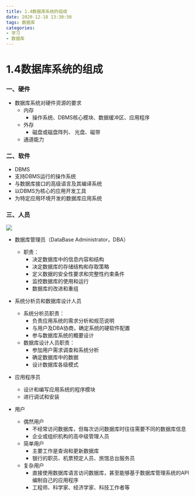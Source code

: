 ```yaml
---
title: 1.4数据库系统的组成
date: 2020-12-18 13:30:50
tags: 数据库
categories:
- 学习
- 数据库
---
```

# 1.4数据库系统的组成

### 一、硬件
* 数据库系统对硬件资源的要求
   * 内存
      * 操作系统、DBMS核心模块、数据缓冲区、应用程序
   * 外存
      * 磁盘或磁盘阵列、 光盘、磁带
   * 通道能力

### 二、软件

* DBMS
* 支持DBMS运行的操作系统
* 与数据库接口的高级语言及其编译系统
* 以DBMS为核心的应用开发工具
* 为特定应用环境开发的数据库应用系统

### 三、人员


   ![](各种人的数据视图.png)

* 数据库管理员（DataBase Administrator，DBA）

   * 职责：
      * 决定数据库中的信息内容和结构
      * 决定数据库的存储结构和存取策略
      * 定义数据的安全性要求和完整性约束条件
      * 监控数据库的使用和运行
      * 数据库的改进和重组

* 系统分析员和数据库设计人员

   * 系统分析员职责：
      * 负责应用系统的需求分析和规范说明
      * 与用户及DBA协商，确定系统的硬软件配置
      * 参与数据库系统的概要设计
   * 数据库设计人员职责：
      * 参加用户需求调查和系统分析
      * 确定数据库中的数据
      * 设计数据库各级模式

* 应用程序员

   * 设计和编写应用系统的程序模块
   * 进行调试和安装

* 用户

   * 偶然用户
      * 不经常访问数据库，但每次访问数据库时往往需要不同的数据库信息
      * 企业或组织机构的高中级管理人员
   * 简单用户
      * 主要工作是查询和更新数据库 
      * 银行的职员、机票预定人员、旅馆总台服务员
   * 复杂用户
      * 直接使用数据库语言访问数据库，甚至能够基于数据库管理系统的API编制自己的应用程序
      * 工程师、科学家、经济学家、科技工作者等